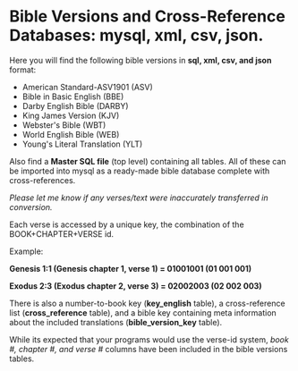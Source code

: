 Bible Versions and Cross-Reference Databases: mysql, xml, csv, json.
===============

Here you will find the following bible versions in **sql, xml, csv, and json** format:

- American Standard-ASV1901 (ASV)
- Bible in Basic English (BBE)
- Darby English Bible (DARBY)
- King James Version (KJV)
- Webster's Bible (WBT)
- World English Bible (WEB)
- Young's Literal Translation (YLT)

Also find a **Master SQL file** (top level) containing all tables. All of these can be imported into mysql as a ready-made bible database complete with cross-references. 


*Please let me know if any verses/text were inaccurately transferred in conversion.*

Each verse is accessed by a unique key, the combination of the BOOK+CHAPTER+VERSE id.

Example: 

**Genesis 1:1 (Genesis chapter 1, verse 1) = 01001001 (01 001 001)**

**Exodus 2:3 (Exodus chapter 2, verse 3) = 02002003 (02 002 003)** 


There is also a number-to-book key (**key_english** table), a cross-reference list (**cross_reference** table), and a bible key containing meta information about the included translations (**bible_version_key** table).

While its expected that your programs would use the verse-id system, *book #, chapter #, and verse #* columns have been included in the bible versions tables.

